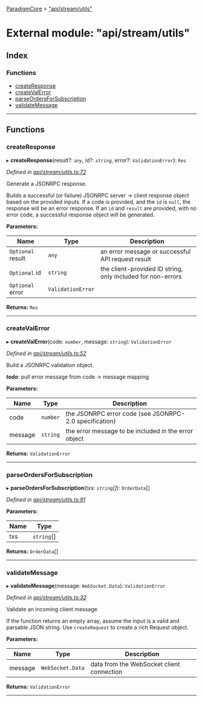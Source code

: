 [ParadigmCore](../README.md) > ["api/stream/utils"](../modules/_api_stream_utils_.md)

# External module: "api/stream/utils"

## Index

### Functions

* [createResponse](_api_stream_utils_.md#createresponse)
* [createValError](_api_stream_utils_.md#createvalerror)
* [parseOrdersForSubscription](_api_stream_utils_.md#parseordersforsubscription)
* [validateMessage](_api_stream_utils_.md#validatemessage)

---

## Functions

<a id="createresponse"></a>

###  createResponse

▸ **createResponse**(result?: *`any`*, id?: *`string`*, error?: *`ValidationError`*): `Res`

*Defined in [api/stream/utils.ts:72](https://github.com/paradigmfoundation/paradigmcore/blob/acc965b/src/api/stream/utils.ts#L72)*

Generate a JSONRPC response.

Builds a successful (or failure) JSONRPC server -> client response object based on the provided inputs. If a code is provided, and the `id` is `null`, the response will be an error response. If an `id` and `result` are provided, with no error code, a successful response object will be generated.

**Parameters:**

| Name | Type | Description |
| ------ | ------ | ------ |
| `Optional` result | `any` |  an error message or successful API request result |
| `Optional` id | `string` |  the client-provided ID string, only included for non-errors |
| `Optional` error | `ValidationError` |

**Returns:** `Res`

___
<a id="createvalerror"></a>

###  createValError

▸ **createValError**(code: *`number`*, message: *`string`*): `ValidationError`

*Defined in [api/stream/utils.ts:52](https://github.com/paradigmfoundation/paradigmcore/blob/acc965b/src/api/stream/utils.ts#L52)*

Build a JSONRPC validation object.

*__todo__*: pull error message from code -> message mapping

**Parameters:**

| Name | Type | Description |
| ------ | ------ | ------ |
| code | `number` |  the JSONRPC error code (see JSONRPC-2.0 specification) |
| message | `string` |  the error message to be included in the error object |

**Returns:** `ValidationError`

___
<a id="parseordersforsubscription"></a>

###  parseOrdersForSubscription

▸ **parseOrdersForSubscription**(txs: *`string`[]*): `OrderData`[]

*Defined in [api/stream/utils.ts:91](https://github.com/paradigmfoundation/paradigmcore/blob/acc965b/src/api/stream/utils.ts#L91)*

**Parameters:**

| Name | Type |
| ------ | ------ |
| txs | `string`[] |

**Returns:** `OrderData`[]

___
<a id="validatemessage"></a>

###  validateMessage

▸ **validateMessage**(message: *`WebSocket.Data`*): `ValidationError`

*Defined in [api/stream/utils.ts:32](https://github.com/paradigmfoundation/paradigmcore/blob/acc965b/src/api/stream/utils.ts#L32)*

Validate an incoming client message

If the function returns an empty array, assume the input is a valid and parsable JSON string. Use `createRequest` to create a rich Request object.

**Parameters:**

| Name | Type | Description |
| ------ | ------ | ------ |
| message | `WebSocket.Data` |  data from the WebSocket client connection |

**Returns:** `ValidationError`

___

